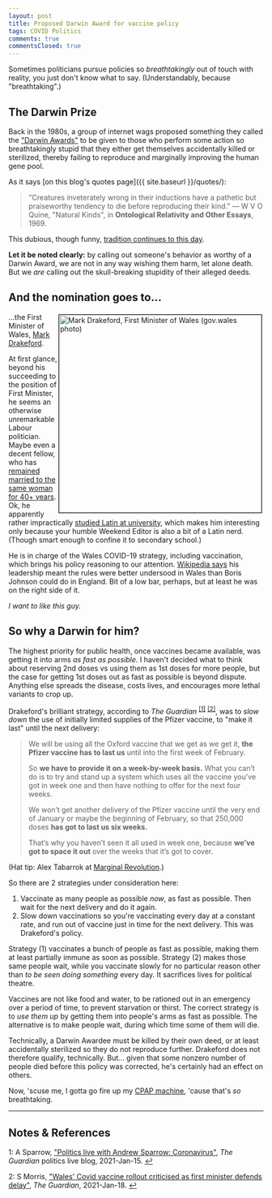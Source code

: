 ```yaml
---
layout: post
title: Proposed Darwin Award for vaccine policy
tags: COVID Politics
comments: true
commentsClosed: true
---
```


Sometimes politicians pursue policies so _breathtakingly_ out of touch with reality, you
just don't know what to say.  (Understandably, because "breathtaking".)  


## The Darwin Prize  

Back in the 1980s, a group of internet wags proposed something they called the 
["Darwin Awards"](https://en.wikipedia.org/wiki/Darwin_Awards) to be given to those who
perform some action so breathtakingly stupid that they either get themselves accidentally
killed or sterilized, thereby failing to reproduce and marginally improving the human gene pool.  

As it says [on this blog's quotes page]({{ site.baseurl }}/quotes/):  
> "Creatures inveterately wrong in their inductions have a pathetic but praiseworthy
> tendency to die before reproducing their kind." &mdash; W V O Quine, "Natural Kinds", 
> in __Ontological Relativity and Other Essays__, 1969.  

This dubious, though funny, [tradition continues to this day](https://darwinawards.com/).  

__Let it be noted clearly:__ by calling out someone's behavior as worthy of a Darwin Award, we are not
in any way wishing them harm, let alone death.  But we _are_ calling out the
skull-breaking stupidity of their alleged deeds.  


## And the nomination goes to&hellip;  

<img src="{{ site.baseurl }}/images/2021-03-30-darwin-award-vaccine-drakeford.jpg"
width="400" height="390" alt="Mark Drakeford, First Minister of Wales (gov.wales photo)" title="Mark Drakeford, First Minister of Wales (gov.wales photo)" style="float: right; margin: 3px 3px 3px 3px; border: 1px solid #000000;"/>
&hellip;the First Minister of Wales,
[Mark Drakeford](https://en.wikipedia.org/wiki/Mark_Drakeford).  

At first glance, beyond his succeeding to the position of First Minister, he seems an
otherwise unremarkable Labour politician.  Maybe even a decent fellow, who has 
[remained married to the same woman for 40+ years](https://en.wikipedia.org/wiki/Mark_Drakeford#First_Minister).
Ok, he apparently rather impractically 
[studied Latin at university](https://en.wikipedia.org/wiki/Mark_Drakeford#Early_life_and_education),
which makes him interesting only because your humble Weekend Editor is also a bit of a
Latin nerd.  (Though smart enough to confine it to secondary school.)  

He is in charge of the Wales COVID-19 strategy, including vaccination, which brings his
policy reasoning to our attention.
[Wikipedia says](https://en.wikipedia.org/wiki/Mark_Drakeford#First_Minister) his
leadership meant the rules were better undersood in Wales than Boris Johnson could do in
England.  Bit of a low bar, perhaps, but at least he was on the right side of it.  

_I want to like this guy._  


## So why a Darwin for him?  

The highest priority for public health, once vaccines became available, was getting it
into arms _as fast as possible._  I haven't decided what to think about reserving 2nd
doses vs using them as 1st doses for more people, but the case for getting 1st doses out
as fast as possible is beyond dispute.  Anything else spreads the disease, costs lives,
and encourages more lethal variants to crop up.  

Drakeford's brilliant strategy, according to _The Guardian_
<sup id="fn1a">[[1]](#fn1)</sup> <sup id="fn2a">[[2]](#fn2)</sup>, was
to _slow down_ the use of initially limited supplies of the Pfizer vaccine, to "make it
last" until the next delivery:  

> We will be using all the Oxford vaccine that we get as we get it, __the Pfizer vaccine has
> to last us__ until into the first week of February.  
>  
> So __we have to provide it on a week-by-week basis.__ What you can’t do is to try and stand
> up a system which uses all the vaccine you’ve got in week one and then have nothing to
> offer for the next four weeks.  
>  
> We won’t get another delivery of the Pfizer vaccine until the very end of January or
> maybe the beginning of February, so that 250,000 doses __has got to last us six weeks.__  
>  
> That’s why you haven’t seen it all used in week one, because __we’ve got to space it out__
> over the weeks that it’s got to cover.  

(Hat tip: Alex Tabarrok at [Marginal Revolution](https://marginalrevolution.com/).)

So there are 2 strategies under consideration here:  
1. Vaccinate as many people as possible _now_, as fast as possible.  Then wait for the next delivery
   and do it again.  
2. Slow down vaccinations so you're vaccinating every day at a constant rate, and run out
   of vaccine just in time for the next delivery.  This was Drakeford's policy.  

Strategy (1) vaccinates a bunch of people as fast as possible, making them at least
partially immune as soon as possible.  Strategy (2) makes those same people wait, while
you vaccinate slowly for no particular reason other than _to be seen doing
something_ every day.  It sacrifices lives for political theatre.  

Vaccines are not like food and water, to be rationed out in an emergency over a period of time, to
prevent starvation or thirst.  The correct strategy is to _use them up_ by getting them into
people's arms as fast as possible.  The alternative is to make people wait, during which
time some of them will die.  

Technically, a Darwin Awardee must be killed by their own deed, or at least accidentally
sterilized so they do not reproduce further.  Drakeford does not therefore qualify, technically.
But&hellip; given that some nonzero number of people died before this policy
was corrected, he's certainly had an effect on others.  

Now, 'scuse me, I gotta go fire up my
[CPAP machine](https://en.wikipedia.org/wiki/Continuous_positive_airway_pressure),
'cause that's _so_ breathtaking.  

---

## Notes &amp; References  

<!--
<sup id="fn1a">[[1]](#fn1)</sup>
<a id="fn1">1</a>: [↩](#fn1a)  
-->

<a id="fn1">1</a>: A Sparrow, ["Politics live with Andrew Sparrow: Coronavirus"](https://www.theguardian.com/politics/live/2021/jan/15/uk-covid-coronavirus-live-news-updates-boris-johnson-vaccines-schools?page=with:block-60019e668f08c2ca166f5f95#block-60019e668f08c2ca166f5f95), _The Guardian_ politics live blog, 2021-Jan-15. [↩](#fn1a)  

<a id="fn2">2</a>: S Morris, ["Wales' Covid vaccine rollout criticised as first minister defends delay"](https://www.theguardian.com/uk-news/2021/jan/18/welsh-leader-mark-drakeford-defends-staggered-rollout-of-pfizer-covid-vaccine), _The Guardian_, 2021-Jan-18. [↩](#fn2a)  
